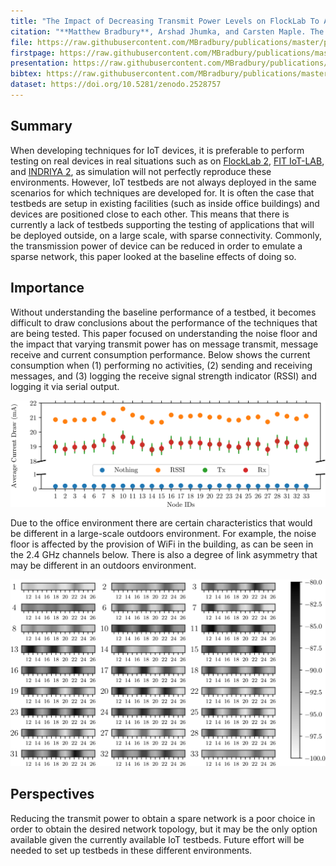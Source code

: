 ```yaml
---
title: "The Impact of Decreasing Transmit Power Levels on FlockLab To Achieve a Sparse Network"
citation: "**Matthew Bradbury**, Arshad Jhumka, and Carsten Maple. The Impact of Decreasing Transmit Power Levels on FlockLab To Achieve a Sparse Network. In *Proceedings of the 2nd Workshop on Benchmarking Cyber-Physical Systems and Internet of Things*, CPS-IoTBench '19, 7–12. New York, NY, USA, April 2019. ACM. [doi:10.1145/3312480.3313171](https://doi.org/10.1145/3312480.3313171)."
file: https://raw.githubusercontent.com/MBradbury/publications/master/papers/CPS-IoTBench2019.pdf
firstpage: https://raw.githubusercontent.com/MBradbury/publications/master/firstpages/CPS-IoTBench2019.svg
presentation: https://raw.githubusercontent.com/MBradbury/publications/master/presentations/CPS-IoTBench2019.pdf
bibtex: https://raw.githubusercontent.com/MBradbury/publications/master/bibtex/Bradbury_2019_ImpactDecreasingTransmit.bib
dataset: https://doi.org/10.5281/zenodo.2528757
---
```


## Summary

When developing techniques for IoT devices, it is preferable to perform testing on real devices in real situations such as on [FlockLab 2](https://gitlab.ethz.ch/tec/public/flocklab/wiki), [FIT IoT-LAB](https://www.iot-lab.info/), and [INDRIYA 2](https://indriya.comp.nus.edu.sg/), as simulation will not perfectly reproduce these environments. However, IoT testbeds are not always deployed in the same scenarios for which techniques are developed for. It is often the case that testbeds are setup in existing facilities (such as inside office buildings) and devices are positioned close to each other. This means that there is currently a lack of testbeds supporting the testing of applications that will be deployed outside, on a large scale, with sparse connectivity. Commonly, the transmission power of device can be reduced in order to emulate a sparse network, this paper looked at the baseline effects of doing so.

## Importance

Without understanding the baseline performance of a testbed, it becomes difficult to draw conclusions about the performance of the techniques that are being tested. This paper focused on understanding the noise floor and the impact that varying transmit power has on message transmit, message receive and current consumption performance. Below shows the current consumption when (1) performing no activities, (2) sending and receiving messages, and (3) logging the receive signal strength indicator (RSSI) and logging it via serial output.

![Graph of current draw under various activites](/images/IoTBench2019-energy-graph.svg)

Due to the office environment there are certain characteristics that would be different in a large-scale outdoors environment. For example, the noise floor is affected by the provision of WiFi in the building, as can be seen in the 2.4 GHz channels below. There is also a degree of link asymmetry that may be different in an outdoors environment.

![Graph of noise floor for different nodes](/images/IoTBench2019-noise-floor-graph.svg)

## Perspectives

Reducing the transmit power to obtain a spare network is a poor choice in order to obtain the desired network topology, but it may be the only option available given the currently available IoT testbeds. Future effort will be needed to set up testbeds in these different environments. 
